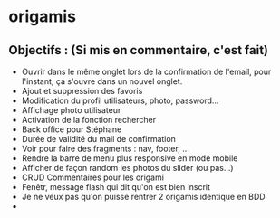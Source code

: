 # origamis

## Objectifs : (Si mis en commentaire, c'est fait)

<!-- - Ajouter username à l'inscription  -->
<!-- - Je veux que les "Inscription" et "Connection" soient remplacé par une Icône de profil, le nom de l'user et "Logout" -->
<!-- - Je veux que l'utilisateur puisse afficher Un drop down, menu, incluant : –mon profil, –mes favoris, -mon panier. -->
<!-- - Afficher en dynamique les origamis sur la page d'accueil. -->
- Ouvrir dans le même onglet lors de la confirmation de l'email, pour l'instant, ça s'ouvre dans un nouvel onglet.
- Ajout et suppression des favoris
- Modification du profil utilisateurs, photo, password...
- Affichage photo utilisateur
- Activation de la fonction rechercher
- Back office pour Stéphane
- Durée de validité du mail de confirmation
- Voir pour faire des fragments : nav, footer, ...
- Rendre la barre de menu plus responsive en mode mobile
- Afficher de façon random les photos du slider (ou pas...)
- CRUD Commentaires pour les origami
- Fenêtr, message flash qui dit qu'on est bien inscrit
- Je ne veux pas qu'on puisse rentrer 2 origamis identique en BDD
- 